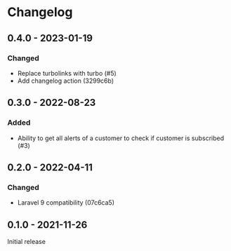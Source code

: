 # Changelog 

## 0.4.0 - 2023-01-19

### Changed

- Replace turbolinks with turbo (#5)
- Add changelog action (3299c6b)

## 0.3.0 - 2022-08-23

### Added

- Ability to get all alerts of a customer to check if customer is subscribed (#3)

## 0.2.0 - 2022-04-11

### Changed

- Laravel 9 compatibility (07c6ca5)

## 0.1.0 - 2021-11-26

Initial release

